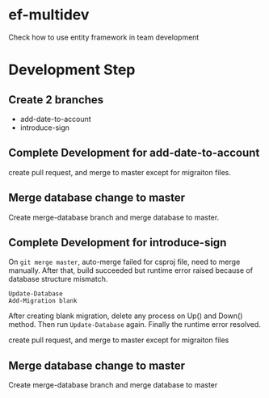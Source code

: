 # ef-multidev

Check how to use entity framework in team development

# Development Step

## Create 2 branches

- add-date-to-account
- introduce-sign

## Complete Development for add-date-to-account

create pull request, and merge to master except for migraiton files.

## Merge database change to master

Create merge-database branch and merge database to master.

## Complete Development for introduce-sign

On `git merge master`, auto-merge failed for csproj file, need to merge manually. After that, build succeeded but runtime error raised because of database structure mismatch.

```
Update-Database
Add-Migration blank
```

After creating blank migration, delete any process on Up() and Down() method. Then run `Update-Database` again. Finally the runtime error resolved.

create pull request, and merge to master except for migraiton files

## Merge database change to master

Create merge-database branch and merge database to master
